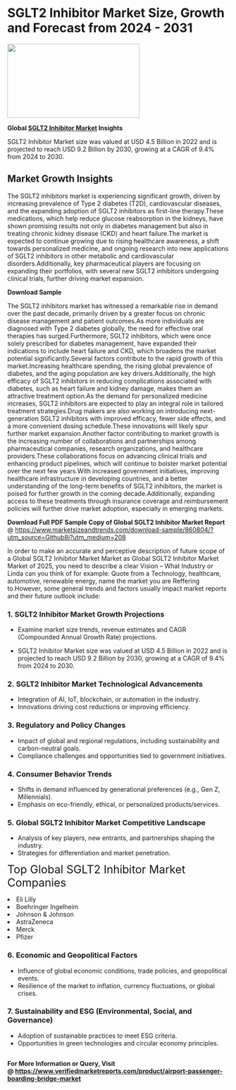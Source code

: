 <H1>SGLT2 Inhibitor Market Size, Growth and Forecast from 2024 - 2031</H1><img class="aligncenter size-medium wp-image-584254" src="https://thirdeyenews.in/wp-content/uploads/2024/09/Global-Market-Research-300x168.jpeg" alt="" width="300" height="168" /><p><strong>Global&nbsp;<a href="https://www.marketsizeandtrends.com/download-sample/860804/?utm_source=Github8j?utm_medium=208">SGLT2 Inhibitor Market</a> Insights</strong></p><p>SGLT2 Inhibitor Market size was valued at USD 4.5 Billion in 2022 and is projected to reach USD 9.2 Billion by 2030, growing at a CAGR of 9.4% from 2024 to 2030.</p><p><h2>Market Growth Insights</h2> <p>The SGLT2 inhibitors market is experiencing significant growth, driven by increasing prevalence of Type 2 diabetes (T2D), cardiovascular diseases, and the expanding adoption of SGLT2 inhibitors as first-line therapy.These medications, which help reduce glucose reabsorption in the kidneys, have shown promising results not only in diabetes management but also in treating chronic kidney disease (CKD) and heart failure.The market is expected to continue growing due to rising healthcare awareness, a shift towards personalized medicine, and ongoing research into new applications of SGLT2 inhibitors in other metabolic and cardiovascular disorders.Additionally, key pharmaceutical players are focusing on expanding their portfolios, with several new SGLT2 inhibitors undergoing clinical trials, further driving market expansion.</p> <p><strong>Download Sample</strong></p> <p>The SGLT2 inhibitors market has witnessed a remarkable rise in demand over the past decade, primarily driven by a greater focus on chronic disease management and patient outcomes.As more individuals are diagnosed with Type 2 diabetes globally, the need for effective oral therapies has surged.Furthermore, SGLT2 inhibitors, which were once solely prescribed for diabetes management, have expanded their indications to include heart failure and CKD, which broadens the market potential significantly.Several factors contribute to the rapid growth of this market.Increasing healthcare spending, the rising global prevalence of diabetes, and the aging population are key drivers.Additionally, the high efficacy of SGLT2 inhibitors in reducing complications associated with diabetes, such as heart failure and kidney damage, makes them an attractive treatment option.As the demand for personalized medicine increases, SGLT2 inhibitors are expected to play an integral role in tailored treatment strategies.Drug makers are also working on introducing next-generation SGLT2 inhibitors with improved efficacy, fewer side effects, and a more convenient dosing schedule.These innovations will likely spur further market expansion.Another factor contributing to market growth is the increasing number of collaborations and partnerships among pharmaceutical companies, research organizations, and healthcare providers.These collaborations focus on advancing clinical trials and enhancing product pipelines, which will continue to bolster market potential over the next few years.With increased government initiatives, improving healthcare infrastructure in developing countries, and a better understanding of the long-term benefits of SGLT2 inhibitors, the market is poised for further growth in the coming decade.Additionally, expanding access to these treatments through insurance coverage and reimbursement policies will further drive market adoption, especially in emerging markets.</p> <p><span class=""><strong>Download Full PDF Sample Copy of Global SGLT2 Inhibitor Market Report</strong> @ <a href="https://www.marketsizeandtrends.com/download-sample/860804/?utm_source=Github8j?utm_medium=208" target="_blank">https://www.marketsizeandtrends.com/download-sample/860804/?utm_source=Github8j?utm_medium=208</a></span></p><p>In order to make an accurate and perceptive description of future scope of a Global&nbsp;SGLT2 Inhibitor Market Market as Global&nbsp;SGLT2 Inhibitor Market Market of 2025, you need to describe a clear Vision &ndash; What Industry or Linda can you think of for example: Quote from a Technology, healthcare, automotive, renewable energy, name the market you are Reffering to.However, some general trends and factors usually impact market reports and their future outlook include:</p><h3>1.&nbsp;<strong>SGLT2 Inhibitor Market Growth Projections</strong></h3><ul><li>Examine market size trends, revenue estimates and CAGR (Compounded Annual Growth Rate) projections.</li><li><p>SGLT2 Inhibitor Market size was valued at USD 4.5 Billion in 2022 and is projected to reach USD 9.2 Billion by 2030, growing at a CAGR of 9.4% from 2024 to 2030.</p></li></ul><h3>2.&nbsp;<strong>SGLT2 Inhibitor Market Technological Advancements</strong></h3><ul><li>Integration of AI, IoT, blockchain, or automation in the industry.</li><li>Innovations driving cost reductions or improving efficiency.</li></ul><h3>3.&nbsp;<strong>Regulatory and Policy Changes</strong></h3><ul><li>Impact of global and regional regulations, including sustainability and carbon-neutral goals.</li><li>Compliance challenges and opportunities tied to government initiatives.</li></ul><h3>4.&nbsp;<strong>Consumer Behavior Trends</strong></h3><ul><li>Shifts in demand influenced by generational preferences (e.g., Gen Z, Millennials).</li><li>Emphasis on eco-friendly, ethical, or personalized products/services.</li></ul><h3>5.&nbsp;<strong>Global SGLT2 Inhibitor Market Competitive Landscape</strong></h3><ul><li>Analysis of key players, new entrants, and partnerships shaping the industry.</li><li>Strategies for differentiation and market penetration.</li></ul><p data-pm-slice="1 1 []"><span style="color: inherit; font-family: inherit; font-size: 25px;">Top Global SGLT2 Inhibitor Market Companies</span></p><div class="" data-test-id=""><p><li>Eli Lilly</li><li> Boehringer Ingelheim</li><li> Johnson & Johnson</li><li> AstraZeneca</li><li> Merck</li><li> Pfizer</li></p></div><h3>6.&nbsp;<strong>Economic and Geopolitical Factors</strong></h3><ul><li>Influence of global economic conditions, trade policies, and geopolitical events.</li><li>Resilience of the market to inflation, currency fluctuations, or global crises.</li></ul><h3>7.&nbsp;<strong>Sustainability and ESG (Environmental, Social, and Governance)</strong></h3><ul><li>Adoption of sustainable practices to meet ESG criteria.</li><li>Opportunities in green technologies and circular economy principles.</li></ul><h2><strong style="font-size: 14px;">For More Information or Query, Visit @&nbsp;</strong><a style="background-color: #ffffff; font-size: 14px;" href="https://www.marketsizeandtrends.com/report/sglt2-inhibitor-market/" target="_blank">https://www.verifiedmarketreports.com/product/airport-passenger-boarding-bridge-market</a></h2>